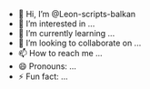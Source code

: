 - 👋 Hi, I’m @Leon-scripts-balkan
- 👀 I’m interested in ...
- 🌱 I’m currently learning ...
- 💞️ I’m looking to collaborate on ...
- 📫 How to reach me ...
- 😄 Pronouns: ...
- ⚡ Fun fact: ...

<!---
Leon-scripts-balkan/Leon-scripts-balkan is a ✨ special ✨ repository because its `README.md` (this file) appears on your GitHub profile.
You can click the Preview link to take a look at your changes.
--->
